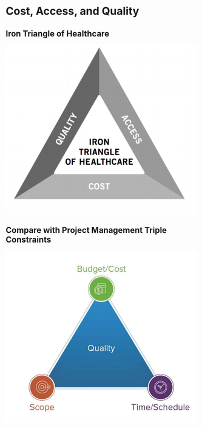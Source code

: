 # Cost, Access, and Quality
## Iron Triangle of Healthcare
![](images/Iron_Triangle_of_Healthcare.png)
## Compare with Project Management Triple Constraints
![](../images/PM-Triple-Constraints.jpg)

